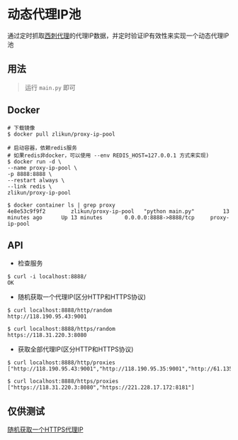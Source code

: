 # 动态代理IP池

通过定时抓取[西刺代理](http://www.xicidaili.com/)的代理IP数据，并定时验证IP有效性来实现一个动态代理IP池

## 用法
> 运行 `main.py` 即可

## Docker
```
# 下载镜像
$ docker pull zlikun/proxy-ip-pool

# 启动容器，依赖redis服务
# 如果redis非docker，可以使用 --env REDIS_HOST=127.0.0.1 方式来实现)
$ docker run -d \
--name proxy-ip-pool \
-p 8888:8888 \
--restart always \
--link redis \
zlikun/proxy-ip-pool

$ docker container ls | grep proxy
4e8e53c9f9f2        zlikun/proxy-ip-pool   "python main.py"         13 minutes ago      Up 13 minutes       0.0.0.0:8888->8888/tcp     proxy-ip-pool
```

## API
- 检查服务
```
$ curl -i localhost:8888/
OK
```
- 随机获取一个代理IP(区分HTTP和HTTPS协议)
```
$ curl localhost:8888/http/random
http://118.190.95.43:9001

$ curl localhost:8888/https/random   
https://118.31.220.3:8080
```
- 获取全部代理IP(区分HTTP和HTTPS协议)
```
$ curl localhost:8888/http/proxies 
["http://118.190.95.43:9001","http://118.190.95.35:9001","http://61.135.217.7:80"]

$ curl localhost:8888/https/proxies
["https://118.31.220.3:8080","https://221.228.17.172:8181"]
```

## 仅供测试
[随机获取一个HTTPS代理IP](https://api.zlikun.com/https/random)